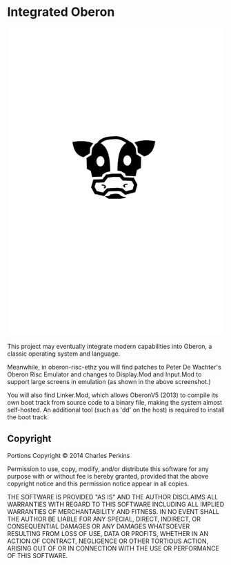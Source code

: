 Integrated Oberon
=================

<img src="https://github.com/charlesap/io/blob/master/cowhead.png">

This project may eventually integrate modern capabilities into Oberon, a classic
operating system and language.

Meanwhile, in oberon-risc-ethz you will find patches to Peter De Wachter's 
Oberon Risc Emulator and changes to Display.Mod and Input.Mod to support large screens
in emulation (as shown in the above screenshot.)

You will also find Linker.Mod, which allows OberonV5 (2013) to compile its own boot 
track from source code to a binary file, making the
system almost self-hosted. An additional tool (such as 'dd' on the host) is 
required to install the boot
track.


Copyright
---------

Portions Copyright © 2014 Charles Perkins

Permission to use, copy, modify, and/or distribute this software for
any purpose with or without fee is hereby granted, provided that the
above copyright notice and this permission notice appear in all
copies.

THE SOFTWARE IS PROVIDED "AS IS" AND THE AUTHOR DISCLAIMS ALL
WARRANTIES WITH REGARD TO THIS SOFTWARE INCLUDING ALL IMPLIED
WARRANTIES OF MERCHANTABILITY AND FITNESS. IN NO EVENT SHALL THE
AUTHOR BE LIABLE FOR ANY SPECIAL, DIRECT, INDIRECT, OR CONSEQUENTIAL
DAMAGES OR ANY DAMAGES WHATSOEVER RESULTING FROM LOSS OF USE, DATA OR
PROFITS, WHETHER IN AN ACTION OF CONTRACT, NEGLIGENCE OR OTHER
TORTIOUS ACTION, ARISING OUT OF OR IN CONNECTION WITH THE USE OR
PERFORMANCE OF THIS SOFTWARE.

